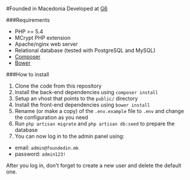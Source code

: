 #Founded in Macedonia
Developed at [G6](http://g6solutions.com)

###Requirements

* PHP >= 5.4
* MCrypt PHP extension
* Apache/nginx web server
* Relational database (tested with PostgreSQL and MySQL)
* [Composer](https://getcomposer.org/)
* [Bower](http://bower.io/)

###How to install

1. Clone the code from this repository
2. Install the back-end dependencies using `composer install`
3. Setup an vhost that points to the `public/` directory
4. Install the front-end dependencies using `bower install`
5. Rename (or make a copy) of the `.env.example` file to `.env` and change the configuration as you need
5. Run `php artisan migrate` and `php artisan db:seed` to prepare the database
6. You can now log in to the admin panel using:

* email: `admin@foundedin.mk`
* password: `admin123!`

After you log in, don't forget to create a new user and delete the default one.